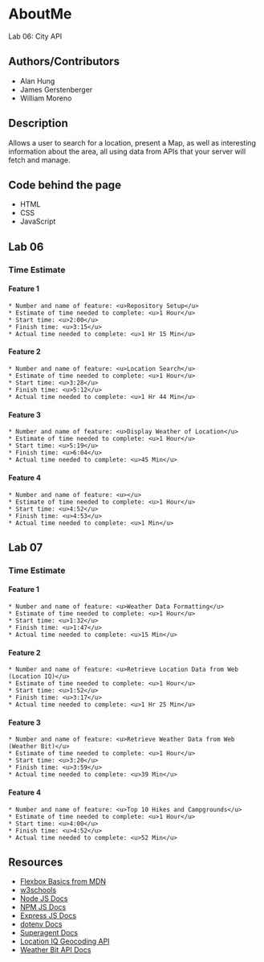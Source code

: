 # AboutMe

Lab 06: City API




## Authors/Contributors
  * Alan Hung
  * James Gerstenberger
  * William Moreno




## Description

Allows a user to search for a location, present a Map, as well as interesting information about the area, all using data from APIs that your server will fetch and manage.




## Code behind the page
  * HTML
  * CSS
  * JavaScript




## Lab 06
  ### Time Estimate
  #### Feature 1
    * Number and name of feature: <u>Repository Setup</u>
    * Estimate of time needed to complete: <u>1 Hour</u>
    * Start time: <u>2:00</u>
    * Finish time: <u>3:15</u>
    * Actual time needed to complete: <u>1 Hr 15 Min</u>

  #### Feature 2
    * Number and name of feature: <u>Location Search</u>
    * Estimate of time needed to complete: <u>1 Hour</u>
    * Start time: <u>3:28</u>
    * Finish time: <u>5:12</u>
    * Actual time needed to complete: <u>1 Hr 44 Min</u>

  #### Feature 3
    * Number and name of feature: <u>Display Weather of Location</u>
    * Estimate of time needed to complete: <u>1 Hour</u>
    * Start time: <u>5:19</u>
    * Finish time: <u>6:04</u>
    * Actual time needed to complete: <u>45 Min</u>

  #### Feature 4
    * Number and name of feature: <u></u>
    * Estimate of time needed to complete: <u>1 Hour</u>
    * Start time: <u>4:52</u>
    * Finish time: <u>4:53</u>
    * Actual time needed to complete: <u>1 Min</u>


## Lab 07
  ### Time Estimate
  #### Feature 1
    * Number and name of feature: <u>Weather Data Formatting</u>
    * Estimate of time needed to complete: <u>1 Hour</u>
    * Start time: <u>1:32</u>
    * Finish time: <u>1:47</u>
    * Actual time needed to complete: <u>15 Min</u>

  #### Feature 2
    * Number and name of feature: <u>Retrieve Location Data from Web (Location IQ)</u>
    * Estimate of time needed to complete: <u>1 Hour</u>
    * Start time: <u>1:52</u>
    * Finish time: <u>3:17</u>
    * Actual time needed to complete: <u>1 Hr 25 Min</u>

  #### Feature 3
    * Number and name of feature: <u>Retrieve Weather Data from Web (Weather Bit)</u>
    * Estimate of time needed to complete: <u>1 Hour</u>
    * Start time: <u>3:20</u>
    * Finish time: <u>3:59</u>
    * Actual time needed to complete: <u>39 Min</u>

  #### Feature 4
    * Number and name of feature: <u>Top 10 Hikes and Campgrounds</u>
    * Estimate of time needed to complete: <u>1 Hour</u>
    * Start time: <u>4:00</u>
    * Finish time: <u>4:52</u>
    * Actual time needed to complete: <u>52 Min</u>



## Resources
  * [Flexbox Basics from MDN](https://developer.mozilla.org/en-US/docs/Web/CSS/CSS_Flexible_Box_Layout/Basic_Concepts_of_Flexbox)
  * [w3schools](https://www.w3schools.com/)
  * [Node JS Docs](https://nodejs.org/en/)
  * [NPM JS Docs](https://docs.npmjs.com/)
  * [Express JS Docs](http://expressjs.com/en/4x/api.html)
  * [dotenv Docs](https://www.npmjs.com/package/dotenv)
  * [Superagent Docs](https://visionmedia.github.io/superagent/)
  * [Location IQ Geocoding API](https://locationiq.com/docs#forward-geocoding)
  * [Weather Bit API Docs](https://www.weatherbit.io/)